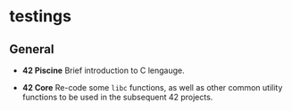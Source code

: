 # testings

## General

- **42 Piscine**
   Brief introduction to C lengauge.

- **42 Core**
  Re-code some `libc` functions, as well as other common utility functions to be used in the subsequent 42 projects.
